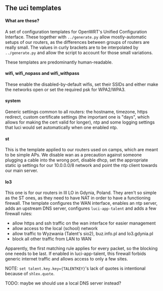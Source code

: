 ## The uci templates

#### What are these?
A set of configuration templates for OpenWRT's Unified Configuration Interface.
These together with `../generate.py` allow mostly-automatic setups of our routers,
as the differences between groups of routers are really small.
The values in curly brackets are to be interpolated by `../generate.py` and
allow the script to account for those small variations.

These templates are predominantly human-readable.

#### wifi, wifi_nopass and wifi_withpass
These enable the disabled-by-default wifis, set their SSIDs and either make
the networks open or set the required psk for WPA2/WPA3.

#### system
Generic settings common to all routers: the hostname, timezone, https redirect,
custom certificate settings (the important one is "days", which allows for
making the cert valid for longer), ntp and some logging settings that luci
would set automatically when one enabled ntp.

#### st
This is the template applied to our routers used on camps, which are meant to
be simple APs. We disable wan as a precaution against someone plugging a cable
into the wrong port, disable dhcp, set the appropriate static ip settings
for our 10.0.0.0/8 network and point the ntp client towards our main server. 

#### lo3
This one is for our routers in III LO in Gdynia, Poland. They aren't so simple
as the ST ones, as they need to have NAT in order to have a functioning
firewall. The template configures the WAN interface, enables an ntp server,
adds an upstream DNS server, configures `luci-app-talent` and adds a few
firewall rules:

 - allow https and ssh traffic on the wan interface for easier management
 - allow access to the local (school) network
 - allow traffic to Wyzwania (Talent's sio2), buz.info.pl and lo3.gdynia.pl
 - block all other traffic from LAN to WAN

Apparently, the first matching rule applies for every packet, so the blocking
one needs to be last.
If enabled in luci-app-talent, this firewall forbids generic internet traffic
and allows access to only a few sites.

NOTE: `set talent.key.key={TALENTKEY}`'s lack of quotes is intentional because
of `shlex.quote`.

TODO: maybe we should use a local DNS server instead?
